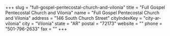 +++
slug = "full-gospel-pentecostal-church-and-vilonia"
title = "Full Gospel Pentecostal Church and Vilonia"
name = "Full Gospel Pentecostal Church and Vilonia"
address = "146 South Church Street"
cityIndexKey = "city-ar-vilonia"
city = "Vilonia"
state = "AR"
postal = "72173"
website = ""
phone = "501-796-2633"
fax = ""
+++
